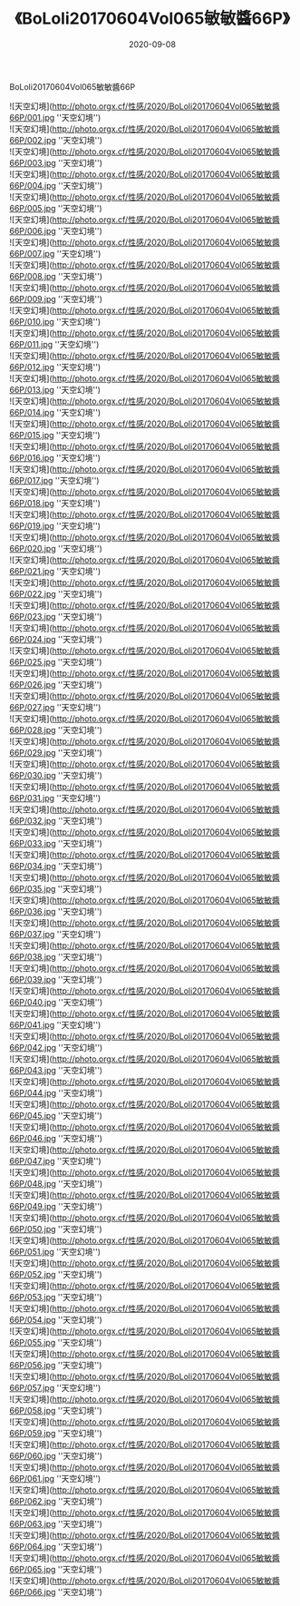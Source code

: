 ﻿---
layout: post
title:  《BoLoli20170604Vol065敏敏醬66P》
date:   2020-09-08
img: http://photo.orgx.cf/性感/2020/BoLoli20170604Vol065敏敏醬66P/000.jpg
tags: [美女, 性感, 泳衣]
---

BoLoli20170604Vol065敏敏醬66P



![天空幻境](http://photo.orgx.cf/性感/2020/BoLoli20170604Vol065敏敏醬66P/001.jpg ''天空幻境'') <br>
![天空幻境](http://photo.orgx.cf/性感/2020/BoLoli20170604Vol065敏敏醬66P/002.jpg ''天空幻境'') <br>
![天空幻境](http://photo.orgx.cf/性感/2020/BoLoli20170604Vol065敏敏醬66P/003.jpg ''天空幻境'') <br>
![天空幻境](http://photo.orgx.cf/性感/2020/BoLoli20170604Vol065敏敏醬66P/004.jpg ''天空幻境'') <br>
![天空幻境](http://photo.orgx.cf/性感/2020/BoLoli20170604Vol065敏敏醬66P/005.jpg ''天空幻境'') <br>
![天空幻境](http://photo.orgx.cf/性感/2020/BoLoli20170604Vol065敏敏醬66P/006.jpg ''天空幻境'') <br>
![天空幻境](http://photo.orgx.cf/性感/2020/BoLoli20170604Vol065敏敏醬66P/007.jpg ''天空幻境'') <br>
![天空幻境](http://photo.orgx.cf/性感/2020/BoLoli20170604Vol065敏敏醬66P/008.jpg ''天空幻境'') <br>
![天空幻境](http://photo.orgx.cf/性感/2020/BoLoli20170604Vol065敏敏醬66P/009.jpg ''天空幻境'') <br>
![天空幻境](http://photo.orgx.cf/性感/2020/BoLoli20170604Vol065敏敏醬66P/010.jpg ''天空幻境'') <br>
![天空幻境](http://photo.orgx.cf/性感/2020/BoLoli20170604Vol065敏敏醬66P/011.jpg ''天空幻境'') <br>
![天空幻境](http://photo.orgx.cf/性感/2020/BoLoli20170604Vol065敏敏醬66P/012.jpg ''天空幻境'') <br>
![天空幻境](http://photo.orgx.cf/性感/2020/BoLoli20170604Vol065敏敏醬66P/013.jpg ''天空幻境'') <br>
![天空幻境](http://photo.orgx.cf/性感/2020/BoLoli20170604Vol065敏敏醬66P/014.jpg ''天空幻境'') <br>
![天空幻境](http://photo.orgx.cf/性感/2020/BoLoli20170604Vol065敏敏醬66P/015.jpg ''天空幻境'') <br>
![天空幻境](http://photo.orgx.cf/性感/2020/BoLoli20170604Vol065敏敏醬66P/016.jpg ''天空幻境'') <br>
![天空幻境](http://photo.orgx.cf/性感/2020/BoLoli20170604Vol065敏敏醬66P/017.jpg ''天空幻境'') <br>
![天空幻境](http://photo.orgx.cf/性感/2020/BoLoli20170604Vol065敏敏醬66P/018.jpg ''天空幻境'') <br>
![天空幻境](http://photo.orgx.cf/性感/2020/BoLoli20170604Vol065敏敏醬66P/019.jpg ''天空幻境'') <br>
![天空幻境](http://photo.orgx.cf/性感/2020/BoLoli20170604Vol065敏敏醬66P/020.jpg ''天空幻境'') <br>
![天空幻境](http://photo.orgx.cf/性感/2020/BoLoli20170604Vol065敏敏醬66P/021.jpg ''天空幻境'') <br>
![天空幻境](http://photo.orgx.cf/性感/2020/BoLoli20170604Vol065敏敏醬66P/022.jpg ''天空幻境'') <br>
![天空幻境](http://photo.orgx.cf/性感/2020/BoLoli20170604Vol065敏敏醬66P/023.jpg ''天空幻境'') <br>
![天空幻境](http://photo.orgx.cf/性感/2020/BoLoli20170604Vol065敏敏醬66P/024.jpg ''天空幻境'') <br>
![天空幻境](http://photo.orgx.cf/性感/2020/BoLoli20170604Vol065敏敏醬66P/025.jpg ''天空幻境'') <br>
![天空幻境](http://photo.orgx.cf/性感/2020/BoLoli20170604Vol065敏敏醬66P/026.jpg ''天空幻境'') <br>
![天空幻境](http://photo.orgx.cf/性感/2020/BoLoli20170604Vol065敏敏醬66P/027.jpg ''天空幻境'') <br>
![天空幻境](http://photo.orgx.cf/性感/2020/BoLoli20170604Vol065敏敏醬66P/028.jpg ''天空幻境'') <br>
![天空幻境](http://photo.orgx.cf/性感/2020/BoLoli20170604Vol065敏敏醬66P/029.jpg ''天空幻境'') <br>
![天空幻境](http://photo.orgx.cf/性感/2020/BoLoli20170604Vol065敏敏醬66P/030.jpg ''天空幻境'') <br>
![天空幻境](http://photo.orgx.cf/性感/2020/BoLoli20170604Vol065敏敏醬66P/031.jpg ''天空幻境'') <br>
![天空幻境](http://photo.orgx.cf/性感/2020/BoLoli20170604Vol065敏敏醬66P/032.jpg ''天空幻境'') <br>
![天空幻境](http://photo.orgx.cf/性感/2020/BoLoli20170604Vol065敏敏醬66P/033.jpg ''天空幻境'') <br>
![天空幻境](http://photo.orgx.cf/性感/2020/BoLoli20170604Vol065敏敏醬66P/034.jpg ''天空幻境'') <br>
![天空幻境](http://photo.orgx.cf/性感/2020/BoLoli20170604Vol065敏敏醬66P/035.jpg ''天空幻境'') <br>
![天空幻境](http://photo.orgx.cf/性感/2020/BoLoli20170604Vol065敏敏醬66P/036.jpg ''天空幻境'') <br>
![天空幻境](http://photo.orgx.cf/性感/2020/BoLoli20170604Vol065敏敏醬66P/037.jpg ''天空幻境'') <br>
![天空幻境](http://photo.orgx.cf/性感/2020/BoLoli20170604Vol065敏敏醬66P/038.jpg ''天空幻境'') <br>
![天空幻境](http://photo.orgx.cf/性感/2020/BoLoli20170604Vol065敏敏醬66P/039.jpg ''天空幻境'') <br>
![天空幻境](http://photo.orgx.cf/性感/2020/BoLoli20170604Vol065敏敏醬66P/040.jpg ''天空幻境'') <br>
![天空幻境](http://photo.orgx.cf/性感/2020/BoLoli20170604Vol065敏敏醬66P/041.jpg ''天空幻境'') <br>
![天空幻境](http://photo.orgx.cf/性感/2020/BoLoli20170604Vol065敏敏醬66P/042.jpg ''天空幻境'') <br>
![天空幻境](http://photo.orgx.cf/性感/2020/BoLoli20170604Vol065敏敏醬66P/043.jpg ''天空幻境'') <br>
![天空幻境](http://photo.orgx.cf/性感/2020/BoLoli20170604Vol065敏敏醬66P/044.jpg ''天空幻境'') <br>
![天空幻境](http://photo.orgx.cf/性感/2020/BoLoli20170604Vol065敏敏醬66P/045.jpg ''天空幻境'') <br>
![天空幻境](http://photo.orgx.cf/性感/2020/BoLoli20170604Vol065敏敏醬66P/046.jpg ''天空幻境'') <br>
![天空幻境](http://photo.orgx.cf/性感/2020/BoLoli20170604Vol065敏敏醬66P/047.jpg ''天空幻境'') <br>
![天空幻境](http://photo.orgx.cf/性感/2020/BoLoli20170604Vol065敏敏醬66P/048.jpg ''天空幻境'') <br>
![天空幻境](http://photo.orgx.cf/性感/2020/BoLoli20170604Vol065敏敏醬66P/049.jpg ''天空幻境'') <br>
![天空幻境](http://photo.orgx.cf/性感/2020/BoLoli20170604Vol065敏敏醬66P/050.jpg ''天空幻境'') <br>
![天空幻境](http://photo.orgx.cf/性感/2020/BoLoli20170604Vol065敏敏醬66P/051.jpg ''天空幻境'') <br>
![天空幻境](http://photo.orgx.cf/性感/2020/BoLoli20170604Vol065敏敏醬66P/052.jpg ''天空幻境'') <br>
![天空幻境](http://photo.orgx.cf/性感/2020/BoLoli20170604Vol065敏敏醬66P/053.jpg ''天空幻境'') <br>
![天空幻境](http://photo.orgx.cf/性感/2020/BoLoli20170604Vol065敏敏醬66P/054.jpg ''天空幻境'') <br>
![天空幻境](http://photo.orgx.cf/性感/2020/BoLoli20170604Vol065敏敏醬66P/055.jpg ''天空幻境'') <br>
![天空幻境](http://photo.orgx.cf/性感/2020/BoLoli20170604Vol065敏敏醬66P/056.jpg ''天空幻境'') <br>
![天空幻境](http://photo.orgx.cf/性感/2020/BoLoli20170604Vol065敏敏醬66P/057.jpg ''天空幻境'') <br>
![天空幻境](http://photo.orgx.cf/性感/2020/BoLoli20170604Vol065敏敏醬66P/058.jpg ''天空幻境'') <br>
![天空幻境](http://photo.orgx.cf/性感/2020/BoLoli20170604Vol065敏敏醬66P/059.jpg ''天空幻境'') <br>
![天空幻境](http://photo.orgx.cf/性感/2020/BoLoli20170604Vol065敏敏醬66P/060.jpg ''天空幻境'') <br>
![天空幻境](http://photo.orgx.cf/性感/2020/BoLoli20170604Vol065敏敏醬66P/061.jpg ''天空幻境'') <br>
![天空幻境](http://photo.orgx.cf/性感/2020/BoLoli20170604Vol065敏敏醬66P/062.jpg ''天空幻境'') <br>
![天空幻境](http://photo.orgx.cf/性感/2020/BoLoli20170604Vol065敏敏醬66P/063.jpg ''天空幻境'') <br>
![天空幻境](http://photo.orgx.cf/性感/2020/BoLoli20170604Vol065敏敏醬66P/064.jpg ''天空幻境'') <br>
![天空幻境](http://photo.orgx.cf/性感/2020/BoLoli20170604Vol065敏敏醬66P/065.jpg ''天空幻境'') <br>
![天空幻境](http://photo.orgx.cf/性感/2020/BoLoli20170604Vol065敏敏醬66P/066.jpg ''天空幻境'') <br>